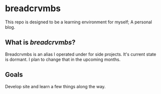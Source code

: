 # breadcrvmbs
This repo is designed to be a learning environment for myself; A personal blog.

## What is _breadcrvmbs_? 
Breadcrvmbs is an alias I operated under for side projects. It's current state is dormant. I plan to change that in the upcoming months. 

## Goals
Develop site and learn a few things along the way.
